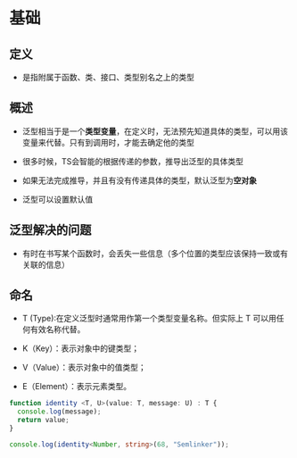 # 基础

## 定义

*   是指附属于函数、类、接口、类型别名之上的类型

## 概述

*   泛型相当于是一个**类型变量**，在定义时，无法预先知道具体的类型，可以用该变量来代替。只有到调用时，才能去确定他的类型

*   很多时候，TS会智能的根据传递的参数，推导出泛型的具体类型

*   如果无法完成推导，并且有没有传递具体的类型，默认泛型为**空对象**

*   泛型可以设置默认值

## 泛型解决的问题

*   有时在书写某个函数时，会丢失一些信息（多个位置的类型应该保持一致或有关联的信息）

## 命名

*   T (Type):在定义泛型时通常用作第一个类型变量名称。但实际上 T 可以用任何有效名称代替。

*   K（Key）：表示对象中的键类型；

*   V（Value）：表示对象中的值类型；

*   E（Element）：表示元素类型。

```typescript
function identity <T, U>(value: T, message: U) : T {
  console.log(message);
  return value;
}

console.log(identity<Number, string>(68, "Semlinker"));
```
